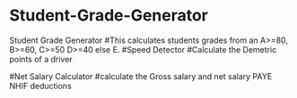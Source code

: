 # Student-Grade-Generator
Student Grade Generator
#This calculates students grades from an A>=80, B>=60, C>=50
D>=40 else E.
#Speed Detector
#Calculate the Demetric points of a driver

#Net Salary Calculator
#calculate the Gross salary and net salary PAYE NHIF deductions
